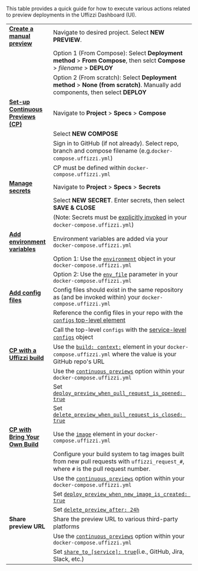 This table provides a quick guide for how to execute various actions related to preview deployments in the Uffizzi Dashboard (UI).  

|                              |                                                                                   |
|------------------------------|-----------------------------------------------------------------------------------|
| **[Create a manual preview](set-up-previews.md)**  | Navigate to desired project. Select **NEW PREVIEW**.                                                    |
|                              | Option 1 (From Compose): Select **Deployment method** > **From Compose**, then selct **Compose** > *filename* > **DEPLOY** |
|                              | Option 2 (From scratch): Select **Deployment method** > **None (from scratch)**. Manually add components, then select **DEPLOY**                      |
| **[Set-up Continuous Previews (CP)](set-up-previews.md#using-compose)**                | Navigate to **Project** > **Specs** > **Compose**                                                         |
|                              | Select **NEW COMPOSE**                                                                    |
|                              | Sign in to GitHub (if not already). Select repo, branch and compose filename (e.g.`docker-compose.uffizzi.yml`)                              |
|                              | CP must be defined within `docker-compose.uffizzi.yml`                                 |
| **[Manage secrets](guides/secrets.md)**           | Navigate to **Project** > **Specs** > **Secrets**                                                          |
|                              | Select **NEW SECRET**. Enter secrets, then select **SAVE & CLOSE**                                                                        |
|                              | (Note: Secrets must be [explicitly invoked](references/compose-spec.md#secrets)  in your `docker-compose.uffizzi.yml`)                             |
| **[Add environment variables](guides/environment-variables.md)** | Environment variables are added via your `docker-compose.uffizzi.yml`                               |
|                              | Option 1: Use the [`environment`](references/compose-spec.md#environment) object in your `docker-compose.uffizzi.yml`                                                        |
|                              | Option 2: Use the [`env_file`](references/compose-spec.md#env_file) parameter in your `docker-compose.uffizzi.yml`                                          |
| **[Add config files](references/compose-spec.md#configs)** | Config files should exist in the same repository as (and be invoked within) your `docker-compose.uffizzi.yml`                         |
|                              | Reference the config files in your repo with the [`configs` top-level element](references/compose-spec.md#configs-configuration-reference)                                                       |
|                              | Call the top-level `configs` with the [service-level `configs`](references/compose-spec.md#configs) object                                        |
| **[CP with a Uffizzi build](guides/git-integrations.md)**  | Use the [`build: context:`](references/compose-spec.md#build) element in your `docker-compose.uffizzi.yml` where the value is your GitHub repo's URL                                |
|                              | Use the [`continuous_previews`](references/compose-spec.md#continuous_previews) option within your `docker-compose.uffizzi.yml`                                                           |
|                              | Set [`deploy_preview_when_pull_request_is_opened: true`](references/compose-spec.md#deploy_preview_when_pull_request_is_opened)                                |
|                              | Set [`delete_preview_when_pull_request_is_closed: true`](references/compose-spec.md#delete_preview_when_pull_request_is_closed)                                |
| **[CP with Bring Your Own Build](guides/container-registry-integrations.md)** | Use the [`image`](references/compose-spec.md#image) element in your `docker-compose.uffizzi.yml`                             |
|                              | Configure your build system to tag images built from new pull requests with `uffizzi_request_#`, where `#` is the pull request number.                                                      |
|                              | Use the [`continuous_previews`](references/compose-spec.md#continuous_previews) option within your `docker-compose.uffizzi.yml`                                                           |
|                              | Set [`deploy_preview_when_new_image_is_created: true`](references/compose-spec.md#deploy_preview_when_new_image_is_created)                                |
|                              | Set [`delete_preview_after: 24h`](references/compose-spec.md#delete_preview_when_after)                                |
| **Share preview URL**        | Share the preview URL to various third-party platforms                              |
|                              | Use the [`continuous_previews`](references/compose-spec.md#continuous_previews) option within your `docker-compose.uffizzi.yml`        |
|                              | Set [`share_to_[service]: true`](references/compose-spec.md#share_to_github)(i.e., GitHub, Jira, Slack, etc.)                                |




